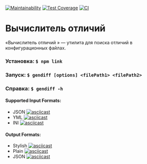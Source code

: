 [![Maintainability](https://api.codeclimate.com/v1/badges/d825fc7f3349b5ed861d/maintainability)](https://codeclimate.com/github/d-mitrofanov/frontend-project-lvl2/maintainability)
[![Test Coverage](https://api.codeclimate.com/v1/badges/d825fc7f3349b5ed861d/test_coverage)](https://codeclimate.com/github/d-mitrofanov/frontend-project-lvl2/test_coverage)
[![CI](https://github.com/d-mitrofanov/frontend-project-lvl2/workflows/CI/badge.svg)](https://github.com/d-mitrofanov/frontend-project-lvl2/actions)

# Вычислитель отличий

«Вычислитель отличий » — утилита для поиска отличий в конфигурационных файлах.


### Установка: ```$ npm link```

### Запуск: ```$ gendiff [options] <filePath1> <filePath2>```

### Справка: ```$ gendiff -h```

#### Supported Input Formats: 
- JSON
[![asciicast](https://asciinema.org/a/Jt3UMTtRrUEeKjPHNh3pbtR9L.svg)](https://asciinema.org/a/Jt3UMTtRrUEeKjPHNh3pbtR9L)
- YML
[![asciicast](https://asciinema.org/a/ApSTbPuEes7xF0ZekeMllcZDp.svg)](https://asciinema.org/a/ApSTbPuEes7xF0ZekeMllcZDp)
- INI
[![asciicast](https://asciinema.org/a/rqus2e9RihYjCOyGqWudD9bDe.svg)](https://asciinema.org/a/rqus2e9RihYjCOyGqWudD9bDe)


#### Output Formats: 
- Stylish
[![asciicast](https://asciinema.org/a/a8yMWokQ4vVGhP3ozVQR1MYok.svg)](https://asciinema.org/a/a8yMWokQ4vVGhP3ozVQR1MYok)
- Plain 
[![asciicast](https://asciinema.org/a/eTSiJG9Cz6VkLMbdTM1fP4uWh.svg)](https://asciinema.org/a/eTSiJG9Cz6VkLMbdTM1fP4uWh)
- JSON
[![asciicast](https://asciinema.org/a/ga1ojQjCUx0hjOQCrL4HecLst.svg)](https://asciinema.org/a/ga1ojQjCUx0hjOQCrL4HecLst)